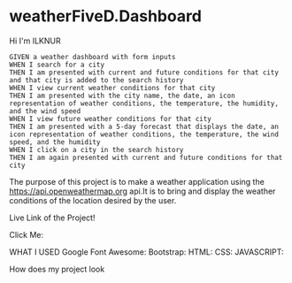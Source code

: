# weatherFiveD.Dashboard

Hi I'm ILKNUR

```
GIVEN a weather dashboard with form inputs
WHEN I search for a city
THEN I am presented with current and future conditions for that city and that city is added to the search history
WHEN I view current weather conditions for that city
THEN I am presented with the city name, the date, an icon representation of weather conditions, the temperature, the humidity, and the wind speed
WHEN I view future weather conditions for that city
THEN I am presented with a 5-day forecast that displays the date, an icon representation of weather conditions, the temperature, the wind speed, and the humidity
WHEN I click on a city in the search history
THEN I am again presented with current and future conditions for that city
```

The purpose of this project is to make a weather application using the https://api.openweathermap.org api.It is to bring and display the weather conditions of the location desired by the user.

Live Link of the Project!

Click Me:

WHAT I USED
Google Font Awesome:
Bootstrap:
HTML:
CSS:
JAVASCRIPT:

How does my project look

